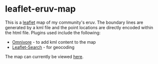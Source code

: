 # leaflet-eruv-map

This is a <a target="blank" href="https://leafletjs.com/">leaflet</a> map of my community's eruv. The boundary lines are generated by a kml file and the point locations are directly encoded within the html file. Plugins used include the following:
<ul>
  <li><a target="blank" href="https://github.com/mapbox/leaflet-omnivore">Omnivore</a> - to add kml content to the map</li>
  <li><a target="blank" href="https://github.com/stefanocudini/leaflet-search">Leaflet-Search</a> - for geocoding</li>
  </ul>

The map can currently be viewed <a target="blank" href="https://mikeolkin.github.io/leaflet-eruv-map/Eruv.htm">here</a>.
